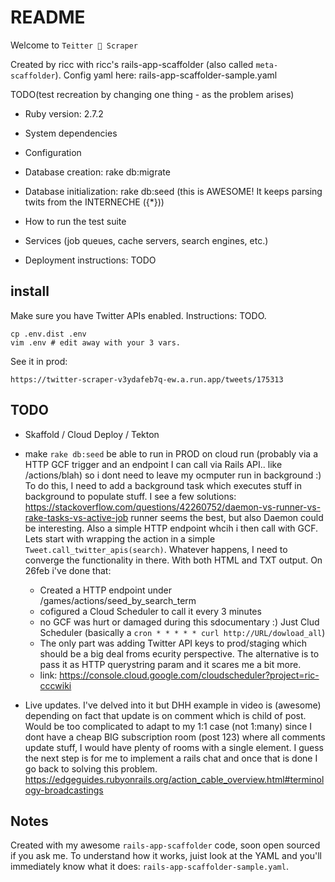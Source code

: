 # README

Welcome to `Teitter 🔪 Scraper`

Created by ricc with ricc's rails-app-scaffolder (also called `meta-scaffolder`).
Config yaml here: rails-app-scaffolder-sample.yaml

TODO(test recreation by changing one thing - as the problem arises)

* Ruby version: 2.7.2

* System dependencies

* Configuration

* Database creation: rake db:migrate

* Database initialization: rake db:seed (this is AWESOME! It keeps parsing twits from the INTERNECHE ({*}))

* How to run the test suite

* Services (job queues, cache servers, search engines, etc.)

* Deployment instructions: TODO

## install

Make sure you have Twitter APIs enabled. Instructions: TODO.

    cp .env.dist .env
    vim .env # edit away with your 3 vars.

See it in prod:

    https://twitter-scraper-v3ydafeb7q-ew.a.run.app/tweets/175313

## TODO

* Skaffold / Cloud Deploy / Tekton
* make `rake db:seed` be able to run in PROD on cloud run (probably via a HTTP GCF trigger and an endpoint I can call via Rails API.. like /actions/blah)
  so i dont need to leave my ocmputer run in background :) To do this, I need to add a background task which executes stuff in background to populate stuff. I see a few solutions: https://stackoverflow.com/questions/42260752/daemon-vs-runner-vs-rake-tasks-vs-active-job runner seems the best, but also Daemon could be interesting. Also a simple HTTP endpoint whcih i then call with GCF. Lets start with wrapping the action in a simple `Tweet.call_twitter_apis(search)`. Whatever happens, I need to converge the functionality in there. With both HTML and TXT output.
  On 26feb i've done that:

     * Created a HTTP endpoint under /games/actions/seed_by_search_term 
     * cofigured a Cloud Scheduler to call it every 3 minutes
     * no GCF was hurt or damaged during this sdocumentary :) Just Clud Scheduler (basically a `cron * * * * * curl http://URL/dowload_all`)
     * The only part was adding Twitter API keys to prod/staging which should be a big deal froms ecurity perspective. The alternative is to pass it as
       HTTP querystring param and it scares me a bit more.
     * link: https://console.cloud.google.com/cloudscheduler?project=ric-cccwiki

* Live updates. I've delved into it but DHH example in video is (awesome) depending on fact that update is on
  comment which is  child of post. Would be too complicated to adapt to my 1:1 case (not 1:many) since I dont
  have a cheap BIG subscription room (post 123) where all comments update stuff, I would have plenty of rooms
  with a single element. I guess the next step is for me to implement a rails chat and once that is done I go
  back to solving this problem. https://edgeguides.rubyonrails.org/action_cable_overview.html#terminology-broadcastings
  
## Notes

Created with my awesome `rails-app-scaffolder` code, soon open sourced if you ask me.
To understand how it works, juist look at the YAML and you'll immediately know what it does: `rails-app-scaffolder-sample.yaml`.
